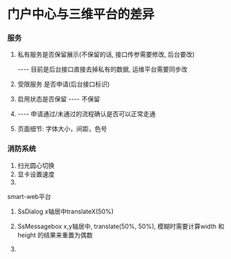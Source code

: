 # 门户中心与三维平台的差异

### 服务

 1. 私有服务是否保留展示(不保留的话, 接口传参需要修改, 后台要改)

    ---- 目前是后台接口直接去掉私有的数据, 运维平台需要同步改

 2. 受限服务 是否申请(后台接口标识)

 3. 启用状态是否保留 ---- 不保留

 4. ---- 申请通过/未通过的流程确认是否可以正常走通

 5. 页面细节: 字体大小，间距，色号





### 消防系统

1. 扫光圆心切换
2. 显卡设置速度
3. 





smart-web平台

1. SsDialog x轴居中translateX(50%)

2. SsMessagebox x,y轴居中, translate(50%, 50%), 模糊时需要计算width 和height 的结果来重置为偶数
3. 